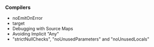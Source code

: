 ### Compilers


- noEmitOnError 
- target 
- Debugging with Source Maps
- Avoiding Implicit "Any"
- "strictNullChecks", "noUnusedParameters" and "noUnusedLocals"
